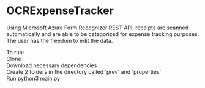 # OCRExpenseTracker
Using Microsoft Azure Form Recognizer REST API, receipts are scanned automatically and are able to be categorized for expense tracking purposes. The user has the freedom to edit the data.  

To run:  
Clone  
Download necessary dependencies  
Create 2 folders in the directory called 'prev' and 'properties'  
Run python3 main.py  

